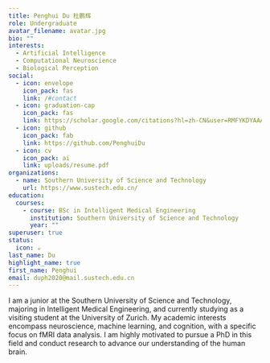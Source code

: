 ```yaml
---
title: Penghui Du 杜鹏辉
role: Undergraduate
avatar_filename: avatar.jpg
bio: ""
interests:
  - Artificial Intelligence
  - Computational Neuroscience
  - Biological Perception
social:
  - icon: envelope
    icon_pack: fas
    link: /#contact
  - icon: graduation-cap
    icon_pack: fas
    link: https://scholar.google.com/citations?hl=zh-CN&user=RMFYKDYAAAAJ
  - icon: github
    icon_pack: fab
    link: https://github.com/PenghuiDu
  - icon: cv
    icon_pack: ai
    link: uploads/resume.pdf
organizations:
  - name: Southern University of Science and Technology
    url: https://www.sustech.edu.cn/
education:
  courses:
    - course: BSc in Intelligent Medical Engineering
      institution: Southern University of Science and Technology
      year: ""
superuser: true
status:
  icon: ☕️
last_name: Du
highlight_name: true
first_name: Penghui
email: duph2020@mail.sustech.edu.cn
---
```

I am a junior at the Southern University of Science and Technology, majoring in Intelligent Medical Engineering, and currently studying as a visiting student at the University of Zurich. My academic interests encompass neuroscience, machine learning, and cognition, with a specific focus on fMRI data analysis. I am highly motivated to pursue a PhD in this field and conduct research to advance our understanding of the human brain.